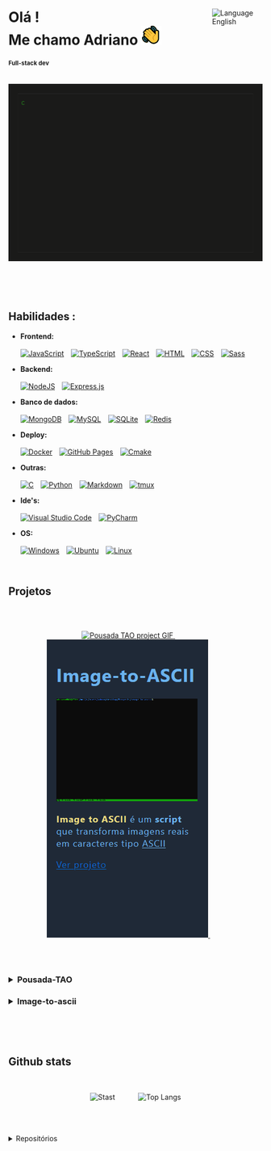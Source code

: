 <div align='left'>
<img align="right" width=100px alt="Language English" src="https://img.shields.io/badge/lang-en_%F0%9F%87%BA%F0%9F%87%B8-blue?style=for-the-badge&logo=%F0%9F%87%BA%F0%9F%87%B8&logoSize=auto&link=https%3A%2F%2Fgithub.com%2FAdrianoLMRS%2FPousada-TAO%2Fblob%2Fmain%2F.github%2FREADME.en.md"/>
<h1> Olá ! <br> Me chamo Adriano <img src='public/img/greeting.png' alt='Greeting icon animated'>
</h1>
</div>
<small><b>Full-stack dev</b></small>
<br><br><br>

<!-- Terminal .gif -->

<center>
    <a href='https://github.com/AdrianoLMRS/AdrianoLMRS/blob/main/public/stackCMD.html'>
        <img src='public/img/terminal.gif' alt='Terminal.gif animated'>
    </a>
</center>


<br><br><br>

## Habilidades :

<!-- I'm using shields.io badges for now -->

- **Frontend:**<br><br> 
    [![JavaScript](https://img.shields.io/badge/JavaScript-F7DF1E?logo=javascript&logoColor=000)](#)&emsp;[![TypeScript](https://img.shields.io/badge/TypeScript-3178C6?logo=typescript&logoColor=fff)](#)&emsp;[![React](https://img.shields.io/badge/React-%2320232a.svg?logo=react&logoColor=%2361DAFB)](#)&emsp;[![HTML](https://img.shields.io/badge/HTML-%23E34F26.svg?logo=html5&logoColor=white)](#)&emsp;[![CSS](https://img.shields.io/badge/CSS-1572B6?logo=css3&logoColor=fff)](#)&emsp;[![Sass](https://img.shields.io/badge/Sass-C69?logo=sass&logoColor=fff)](#)


- **Backend:**<br><br>
    [![NodeJS](https://img.shields.io/badge/Node.js-6DA55F?logo=node.js&logoColor=white)](#)&emsp;[![Express.js](https://img.shields.io/badge/Express.js-%23404d59.svg?logo=express&logoColor=%2361DAFB)](#)


- **Banco de dados:**<br><br> 
    [![MongoDB](https://img.shields.io/badge/MongoDB-%234ea94b.svg?logo=mongodb&logoColor=white)](#)&emsp;[![MySQL](https://img.shields.io/badge/MySQL-4479A1?logo=mysql&logoColor=fff)](#)&emsp;[![SQLite](https://img.shields.io/badge/SQLite-%2307405e.svg?logo=sqlite&logoColor=white)](#)&emsp;[![Redis](https://img.shields.io/badge/Redis-%23DD0031.svg?logo=redis&logoColor=white)](#)


- **Deploy:**<br><br>
    [![Docker](https://img.shields.io/badge/Docker-2496ED?logo=docker&logoColor=fff)](#)&emsp;[![GitHub Pages](https://img.shields.io/badge/GitHub%20Pages-121013?logo=github&logoColor=white)](#)&emsp;[![Cmake](https://img.shields.io/badge/cMake-064F8C?style=for-the-badge&logo=cmake&logoColor=lightblue)](#)


- **Outras:**<br><br>
    [![C](https://img.shields.io/badge/C-00599C?logo=c&logoColor=white)](#)&emsp;[![Python](https://img.shields.io/badge/Python-3776AB?logo=python&logoColor=fff)](#)&emsp;[![Markdown](https://img.shields.io/badge/Markdown-%23000000.svg?logo=markdown&logoColor=white)](#)&emsp;[![tmux](https://img.shields.io/badge/tmux-1BB91F?logo=tmux&logoColor=fff)](#)


- **Ide's:**<br><br>
    [![Visual Studio Code](https://custom-icon-badges.demolab.com/badge/Visual%20Studio%20Code-0078d7.svg?logo=vsc&logoColor=white)](#)&emsp;[![PyCharm](https://img.shields.io/badge/PyCharm-000?logo=pycharm&logoColor=fff)](#)


- **OS:**<br><br>
    [![Windows](https://custom-icon-badges.demolab.com/badge/Windows-0078D6?logo=windows11&logoColor=white)](#)&emsp;[![Ubuntu](https://img.shields.io/badge/Ubuntu-E95420?logo=ubuntu&logoColor=white)](#)&emsp;[![Linux](https://img.shields.io/badge/Linux-FCC624?logo=linux&logoColor=black)](#)

<br>

## Projetos
<br><br>

<!-- Placeholders ... -->
<p align="center">
      <a href='https://github.com/AdrianoLMRS/Pousada-TAO?tab=readme-ov-file#readme'>
        <img width="320px" height="590px" alt="Pousada TAO project GIF" src="public/img/pousadaTao2-ezgif.com-crop.png"/> <!-- Pousada TAO -->
      </a>&emsp;&emsp;
      <a href='https://github.com/AdrianoLMRS/Image-to-ASCII'>
        <img width="320px" height="590px" alt="Pousada TAO project GIF" src="public/img/image-to-ascii.gif"/> <!-- Image-to-ASCII -->
      </a>&emsp;&emsp;
</p>
<br><br>

<h3> <details><summary>Pousada-TAO</summary><div><br><h6>Clique <a href='https://github.com/AdrianoLMRS/Pousada-TAO?tab=readme-ov-file#readme'>aqui</a> para ver o repositório<br><table width="100%">
<br>
  <thead>
    <tr>
      <th align="left" colspan="2"><strong>Detalhes do Projeto</strong></th>
    </tr>
  </thead>
  <tbody>
    <tr>
      <td width="40%"><strong>Frontend</strong></td>
      <td>HTML, CSS, JavaScript (puro)</td>
    </tr>
    <tr>
      <td><strong>Backend</strong></td>
      <td>Node.js, Express.js</td>
    </tr>
    <tr>
      <td><strong>Banco de Dados</strong></td>
      <td>
        MongoDB com Mongoose  
        (<a href="https://www.mongodb.com/resources/products/platform/mongodb-atlas-tutorial">MongoDB Atlas</a>)
      </td>
    </tr>
    <tr>
      <td><strong>Deploy</strong></td>
      <td>Docker hospedado no <a href="https://render.com/about">Render</a></td>
    </tr>
    <tr>
      <td><strong>Pagamentos</strong></td>
      <td><a href="https://www.nerdwallet.com/article/small-business/what-is-stripe">Stripe</a></td>
    </tr>
    <tr>
      <td><strong>Mensagens</strong></td>
      <td>Email com Nodemailer&emsp;&emsp;||&emsp;&emsp;SMS com Twilio</td>
    </tr>
    <tr>
      <td><strong>API's</strong></td>
      <td>
        Stripe&emsp;&emsp;||&emsp;&emsp;Auth0 com MongoDB
      </td>
    </tr>
  </tbody>
</table></div></details></h6></h3>

<h3><details><summary>Image-to-ascii</summary><div><br><h6>Clique <a href='https://github.com/AdrianoLMRS/Image-to-ASCII'>aqui</a> para ver o repositório<br><table width="100%">
<br>
  <thead>
    <tr>
      <th align="left" colspan="2"><strong>Detalhes do Projeto</strong></th>
    </tr>
  </thead>
  <tbody>
    <tr>
      <td width="60%"><strong>Linguagens</strong></td>
      <td>C & CMAKE</td>
    </tr>
    <tr>
      <td><strong>Compiladores</strong></td>
      <td>GCC & G++</td>
    </tr>
    <tr>
      <td><strong>OS</strong></td>
      <td>Ubuntu (WSL)</td>
    </tr>
  </tbody>
</table></div></details></h6></h3>
<br><br><br>

## Github stats
<br>

<div align='center'>

![Stast](https://github-readme-stats.vercel.app/api?username=AdrianoLMRS&show_icons=true&theme=transparent&custom_title=Estatísticas&rank_icon=github)&emsp;&emsp;&emsp;
![Top Langs](https://github-readme-stats.vercel.app/api/top-langs/?username=AdrianoLMRS&layout=compact&theme=transparent&custom_title=Linguagens&langs_count=8)

</div>
<br><br><br>

<details><summary>Repositórios</summary>
<br>

[![Repo Card](https://github-readme-stats.vercel.app/api/pin/?username=AdrianoLMRS&repo=Pousada-TAO&theme=transparent&)](https://github.com/AdrianoLMRS/Pousada-TAO)
[![Repo Card](https://github-readme-stats.vercel.app/api/pin/?username=AdrianoLMRS&repo=Image-to-ASCII&theme=transparent&)](https://github.com/AdrianoLMRS/Image-to-ASCII)</details>



<!-- <img align='right' src="public/img/icons8-pdf-50.png" alt='Pdf Icon'> -->
<!--
**AdrianoLMRS/AdrianoLMRS** is a ✨ _special_ ✨ repository because its `README.md` (this file) appears on your GitHub profile.

Here are some ideas to get you started:

- 🔭 I’m currently working on ...
- 🌱 I’m currently learning ...
- 👯 I’m looking to collaborate on ...
- 🤔 I’m looking for help with ...
- 💬 Ask me about ...
- 📫 How to reach me: ...
- 😄 Pronouns: ...
- ⚡ Fun fact: ...
-->
